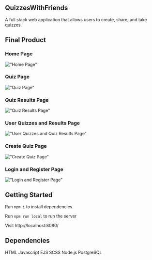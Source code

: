 ## QuizzesWithFriends
A full stack web application that allows users to create, share, and take quizzes.

## Final Product
### Home Page
!["Home Page"](https://github.com/SamMaisha/QuizApp/blob/f45a454cb0a1843a868c8ab4e78b37e9fc7621b0/public/images/home.gif)
### Quiz Page
!["Quiz Page"](https://github.com/SamMaisha/QuizApp/blob/f45a454cb0a1843a868c8ab4e78b37e9fc7621b0/public/images/quiz.gif)
### Quiz Results Page
!["Quiz Results Page"](https://github.com/SamMaisha/QuizApp/blob/f45a454cb0a1843a868c8ab4e78b37e9fc7621b0/public/images/result.gif)
### User Quizzes and Results Page
!["User Quizzes and Quiz Results Page"](https://github.com/SamMaisha/QuizApp/blob/f45a454cb0a1843a868c8ab4e78b37e9fc7621b0/public/images/user.gif)
### Create Quiz Page
!["Create Quiz Page"](https://github.com/SamMaisha/QuizApp/blob/f45a454cb0a1843a868c8ab4e78b37e9fc7621b0/public/images/create.gif)
### Login and Register Page
!["Login and Register Page"](https://github.com/SamMaisha/QuizApp/blob/f45a454cb0a1843a868c8ab4e78b37e9fc7621b0/public/images/login.gif)

## Getting Started
Run `npm i` to install dependencies

Run `npm run local` to run the server

Visit http://localhost:8080/
## Dependencies
HTML
Javascript
EJS
SCSS
Node.js
PostgreSQL
